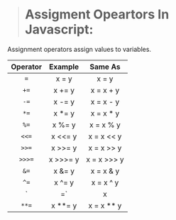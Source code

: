 > # Assigment Opeartors In Javascript:

Assignment operators assign values to variables.

|Operator	|    Example	    |     Same As       |
| :---:     |   :---:           |   :---:           |
|`=`        |    x = y	        |    x = y          |
|`+=`	    |    x += y	        |    x = x + y      |
|`-=`	    |    x -= y	        |    x = x - y      |
|`*=`	    |    x *= y	        |    x = x * y      |
|`%=`	    |    x %= y	        |    x = x % y      |
|`<<=`	    |    x <<= y	    |    x = x << y     |
|`>>=`	    |    x >>= y	    |    x = x >> y     |
|`>>>=`	    |    x >>>= y	    |    x = x >>> y    |
|`&=`	    |    x &= y	        |    x = x & y      |
|`^=`	    |    x ^= y	        |    x = x ^ y      |
|`|=`	    |    x |= y	        |    x = x | y      |
|`**=`	    |    x **= y	    |    x = x ** y     |